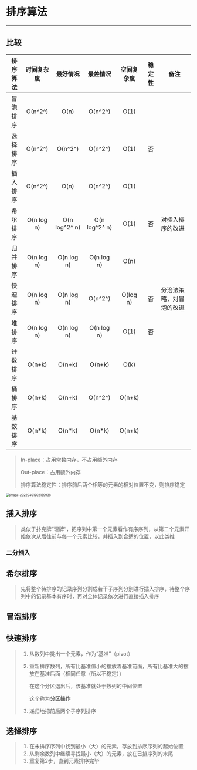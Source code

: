 # 排序算法

---

## 比较

| 排序算法 | 时间复杂度 |   最好情况    |   最差情况    | 空间复杂度 | 稳定性 | 备注                     |
| :------: | :--------: | :-----------: | :-----------: | :--------: | :----: | ------------------------ |
| 冒泡排序 |  O(n^2^)   |     O(n)      |    O(n^2^)    |    O(1)    |        |                          |
| 选择排序 |  O(n^2^)   |    O(n^2^)    |    O(n^2^)    |    O(1)    |   否   |                          |
| 插入排序 |  O(n^2^)   |     O(n)      |    O(n^2^)    |    O(1)    |        |                          |
| 希尔排序 | O(n log n) | O(n log^2^ n) | O(n log^2^ n) |    O(1)    |   否   | 对插入排序的改进         |
| 归并排序 | O(n log n) |  O(n log n)   |  O(n log n)   |    O(n)    |        |                          |
| 快速排序 | O(n log n) |  O(n log n)   |    O(n^2^)    |  O(log n)  |   否   | 分治法策略，对冒泡的改进 |
|  堆排序  | O(n log n) |  O(n log n)   |  O(n log n)   |    O(1)    |   否   |                          |
| 计数排序 |   O(n+k)   |    O(n+k)     |    O(n+k)     |    O(k)    |        |                          |
|  桶排序  |   O(n+k)   |    O(n+k)     |    O(n^2^)    |   O(n+k)   |        |                          |
| 基数排序 |   O(n*k)   |    O(n*k)     |    O(n*k)     |   O(n+k)   |        |                          |

> In-place：占用常数内存，不占用额外内存
>
> Out-place：占用额外内存
>
> 排序算法稳定性：排序前后两个相等的元素的相对位置不变，则排序稳定

<img src="C:\Users\yaosu\AppData\Roaming\Typora\typora-user-images\image-20220401202159938.png" alt="image-20220401202159938" style="zoom:60%;" />



## 插入排序

> 类似于扑克牌”理牌“，把序列中第一个元素看作有序序列，从第二个元素开始依次从后往前与每一个元素比较，并插入到合适的位置，以此类推

### 二分插入

## 希尔排序

> 先将整个待排序的记录序列分割成若干子序列分别进行插入排序，待整个序列中的记录基本有序时，再对全体记录依次进行直接插入排序

## 冒泡排序

> 

## 快速排序

> 1. 从数列中挑出一个元素，作为“基准”（pivot）
>
> 2. 重新排序数列，所有比基准值小的摆放着基准前面，所有比基准大的摆放在基准后面（相同任意（所以不稳定））
>
>    在这个分区退出后，该基准就处于数列的中间位置
>
>    这个称为**分区操作**
>
> 3. 递归地把前后两个子序列排序

## 选择排序

> 1. 在未排序序列中找到最小（大）的元素，存放到排序序列的起始位置
> 2. 从剩余数列中继续寻找最小（大）的元素，放在已排序列的末尾
> 3. 重复第2步，直到元素排序完毕
